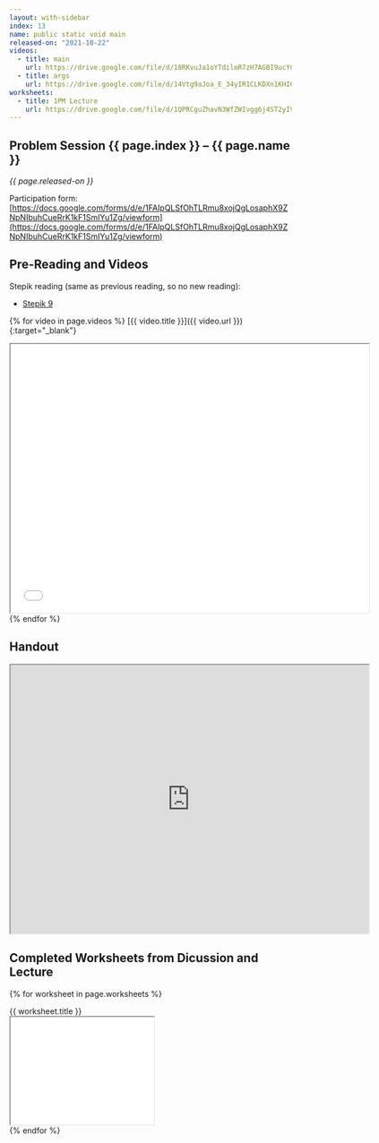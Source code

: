 ```yaml
---
layout: with-sidebar
index: 13
name: public static void main
released-on: "2021-10-22"
videos:
  - title: main
    url: https://drive.google.com/file/d/18RKvuJa1oYTdiloR7zH7AGBI9ucYCBQp
  - title: args
    url: https://drive.google.com/file/d/14Vtg9aJoa_E_34yIR1CLKDXn1KHIC-0e
worksheets:
  - title: 1PM Lecture
    url: https://drive.google.com/file/d/1QPRCguZhavN3WfZWIvgg6j4ST2yIVZ8I/view?usp=sharing
---
```


## Problem Session {{ page.index }} – {{ page.name }}

_{{ page.released-on }}_

Participation form: [https://docs.google.com/forms/d/e/1FAIpQLSfOhTLRmu8xojQgLosaphX9ZNpNIbuhCueRrK1kF1SmIYu1Zg/viewform](https://docs.google.com/forms/d/e/1FAIpQLSfOhTLRmu8xojQgLosaphX9ZNpNIbuhCueRrK1kF1SmIYu1Zg/viewform)

## Pre-Reading and Videos

Stepik reading (same as previous reading, so no new reading):
- [Stepik 9](https://stepik.org/lesson/579631/step/1?unit=574281)

{% for video in page.videos %}
[{{ video.title }}]({{ video.url }}){:target="_blank"}

<iframe src="{{ video.url }}/preview" width="640" height="480" allow="autoplay"></iframe>
{% endfor %}

## Handout

<iframe src="https://drive.google.com/file/d/1BxZHf1UgGQ-1gSg0_rVUpI2REvK5jSWB/preview" width="640" height="480" allow="autoplay"></iframe>

## Completed Worksheets from Dicussion and Lecture

{% for worksheet in page.worksheets %}
<div class="worksheetBox">
{{ worksheet.title }}
<br>
<iframe src="{{ worksheet.url }}/preview" width="256" height="192" allow="autoplay"></iframe>
</div>
{% endfor %}
